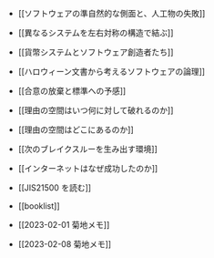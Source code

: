 - [[ソフトウェアの準自然的な側面と、人工物の失敗]]
- [[異なるシステムを左右対称の構造で結ぶ]]
- [[貨幣システムとソフトウェア創造者たち]]
- [[ハロウィーン文書から考えるソフトウェアの論理]]
- [[合意の放棄と標準への予感]]
- [[理由の空間はいつ何に対して破れるのか]]
- [[理由の空間はどこにあるのか]]
- [[次のブレイクスルーを生み出す環境]]
- [[インターネットはなぜ成功したのか]]
- [[JIS21500 を読む]]

- [[booklist]]

- [[2023-02-01 菊地メモ]]
- [[2023-02-08 菊地メモ]]